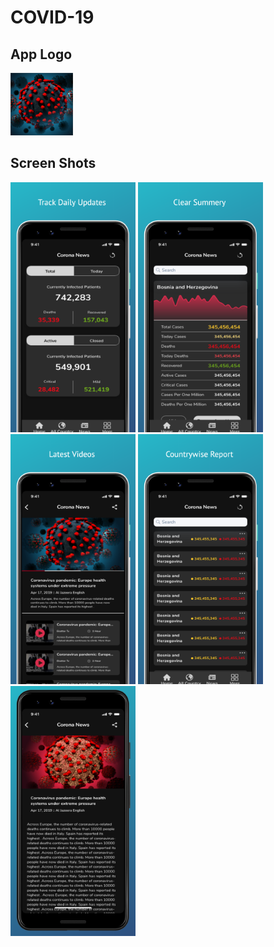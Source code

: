 # COVID-19

## App Logo

<img src="./graphic/Corona%20App.png" width="100">


## Screen Shots


<img src="./graphic/Google%20Pixel%203%201.png" width="200">
<img src="./graphic/Google%20Pixel%203%202.png" width="200">
<img src="./graphic/Google%20Pixel%203%203.png" width="200">
<img src="./graphic/Google%20Pixel%203%204.png" width="200">
<img src="./graphic/Google%20Pixel%203%205.png" width="200">


